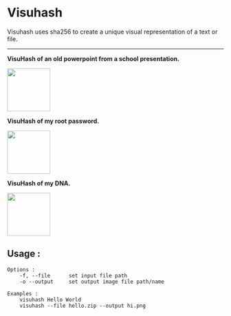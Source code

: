 # Visuhash

Visuhash uses sha256 to create a unique visual representation of a text or file.

---

**VisuHash of an old powerpoint from a school presentation.**

<img height=100 src='https://github.com/user-attachments/assets/8393f109-7899-4fad-9e5d-da5d2c44f491' />

**VisuHash of my root password.**

<img height=100 src='https://github.com/user-attachments/assets/155ff20f-2ba1-4bce-a00a-e97be3051b94' />

**VisuHash of my DNA.**

<img height=100 src='https://github.com/user-attachments/assets/292b8896-adfb-4ddc-8e65-0b855d21b829' />

## Usage :
```
Options :
    -f, --file      set input file path
    -o --output     set output image file path/name

Examples :
    visuhash Hello World
    visuhash --file hello.zip --output hi.png
```
